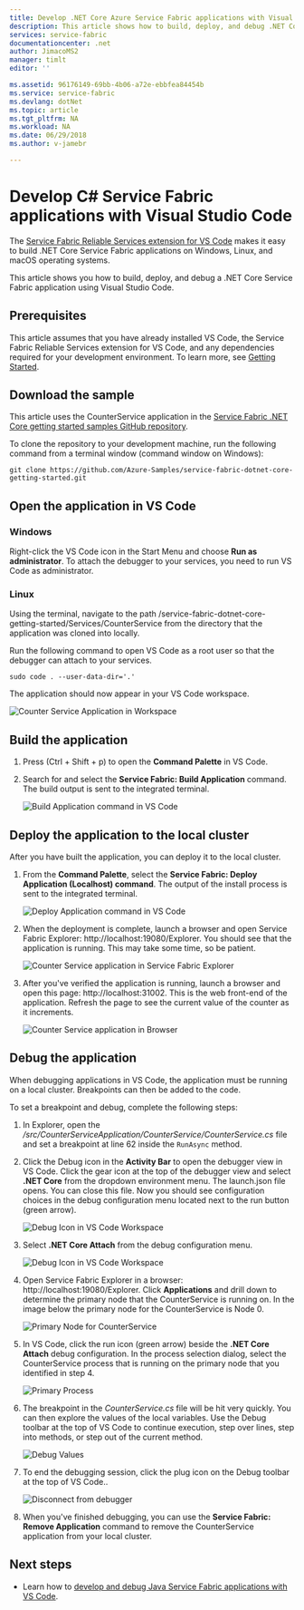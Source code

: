 ```yaml
---
title: Develop .NET Core Azure Service Fabric applications with Visual Studio Code | Microsoft Docs
description: This article shows how to build, deploy, and debug .NET Core Service Fabric applications using Visual Studio Code. 
services: service-fabric
documentationcenter: .net
author: JimacoMS2
manager: timlt
editor: ''

ms.assetid: 96176149-69bb-4b06-a72e-ebbfea84454b
ms.service: service-fabric
ms.devlang: dotNet
ms.topic: article
ms.tgt_pltfrm: NA
ms.workload: NA
ms.date: 06/29/2018
ms.author: v-jamebr

---
```


# Develop C# Service Fabric applications with Visual Studio Code

The [Service Fabric Reliable Services extension for VS Code](https://marketplace.visualstudio.com/items?itemName=ms-azuretools.vscode-service-fabric-reliable-services) makes it easy to build .NET Core Service Fabric applications on Windows, Linux, and  macOS operating systems.

This article shows you how to build, deploy, and debug a .NET Core Service Fabric application using Visual Studio Code.

## Prerequisites

This article assumes that you have already installed VS Code, the Service Fabric Reliable Services extension for VS Code, and any dependencies required for your development environment. To learn more, see [Getting Started](./service-fabric-get-started-vs-code.md#prerequisites).

## Download the sample
This article uses the CounterService application in the [Service Fabric .NET Core getting started samples GitHub repository](https://github.com/Azure-Samples/service-fabric-dotnet-core-getting-started). 

To clone the repository to your development machine, run the following command from a terminal window (command window on Windows):

```
git clone https://github.com/Azure-Samples/service-fabric-dotnet-core-getting-started.git
```

## Open the application in VS Code

### Windows
Right-click the VS Code icon in the Start Menu and choose **Run as administrator**. To attach the debugger to your services, you need to run VS Code as administrator.

### Linux
Using the terminal, navigate to the path /service-fabric-dotnet-core-getting-started/Services/CounterService from the directory that the application was cloned into locally.

Run the following command to open VS Code as a root user so that the debugger can attach to your services.
```
sudo code . --user-data-dir='.'
```

The application should now appear in your VS Code workspace.

![Counter Service Application in Workspace](./media/service-fabric-develop-csharp-applications-with-vs-code/counter-service-application-in-workspace.png)

## Build the application
1. Press (Ctrl + Shift + p) to open the **Command Palette** in VS Code.
2. Search for and select the **Service Fabric: Build Application** command. The build output is sent to the integrated terminal.

   ![Build Application command in VS Code](./media/service-fabric-develop-csharp-applications-with-vs-code/sf-build-application.png)

## Deploy the application to the local cluster
After you have built the application, you can deploy it to the local cluster. 

1. From the **Command Palette**, select the **Service Fabric: Deploy Application (Localhost) command**. The output of the install process is sent to the integrated terminal.

   ![Deploy Application command in VS Code](./media/service-fabric-develop-csharp-applications-with-vs-code/sf-deploy-application.png)

4. When the deployment is complete, launch a browser and open Service Fabric Explorer: http:\//localhost:19080/Explorer. You should see that the application is running. This may take some time, so be patient. 

   ![Counter Service application in Service Fabric Explorer](./media/service-fabric-develop-csharp-applications-with-vs-code/sfx-verify-deploy.png)

4. After you've verified the application is running, launch a browser and open this page: http:\//localhost:31002. This is the web front-end of the application. Refresh the page to see the current value of the counter as it increments.

   ![Counter Service application in Browser](./media/service-fabric-develop-csharp-applications-with-vs-code/counter-service-running.png)

## Debug the application
When debugging applications in VS Code, the application must be running on a local cluster. Breakpoints can then be added to the code.

To set a breakpoint and debug, complete the following steps:
1. In Explorer, open the */src/CounterServiceApplication/CounterService/CounterService.cs* file and set a breakpoint at line 62 inside the `RunAsync` method.
3. Click the Debug icon in the **Activity Bar** to open the debugger view in VS Code. Click the gear icon at the top of the debugger view and select **.NET Core** from the dropdown environment menu. The launch.json file opens. You can close this file. Now you should see configuration choices in the debug configuration menu located next to the run button (green arrow).

   ![Debug Icon in VS Code Workspace](./media/service-fabric-develop-csharp-applications-with-vs-code/debug-icon-workspace.png)

2. Select **.NET Core Attach** from the debug configuration menu.

   ![Debug Icon in VS Code Workspace](./media/service-fabric-develop-csharp-applications-with-vs-code/debug-start.png)

3. Open Service Fabric Explorer in a browser: http:\//localhost:19080/Explorer. Click **Applications** and drill down to determine the primary node that the CounterService is running on. In the image below the primary node for the CounterService is Node 0.

   ![Primary Node for CounterService](./media/service-fabric-develop-csharp-applications-with-vs-code/counter-service-primary-node.png)

4. In VS Code, click the run icon (green arrow) beside the **.NET Core Attach** debug configuration. In the process selection dialog, select the CounterService process that is running on the primary node that you identified in step 4.

   ![Primary Process](./media/service-fabric-develop-csharp-applications-with-vs-code/select-process.png)

5. The breakpoint in the *CounterService.cs* file will be hit very quickly. You can then explore the values of the local variables. Use the Debug toolbar at the top of VS Code to continue execution, step over lines, step into methods, or step out of the current method. 

   ![Debug Values](./media/service-fabric-develop-csharp-applications-with-vs-code/breakpoint-hit.png)

6. To end the debugging session, click the plug icon on the Debug toolbar at the top of VS Code..
   
   ![Disconnect from debugger](./media/service-fabric-develop-csharp-applications-with-vs-code/debug-bar-disconnect.png)
       
7. When you've finished debugging, you can use the **Service Fabric: Remove Application** command to remove the CounterService application from your local cluster. 

## Next steps

* Learn how to [develop and debug Java Service Fabric applications with VS Code](./service-fabric-develop-java-applications-with-vs-code.md).



